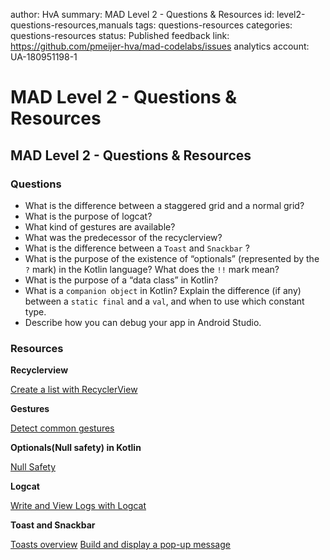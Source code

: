 author: HvA
summary: MAD Level 2 - Questions & Resources
id: level2-questions-resources,manuals
tags: questions-resources
categories: questions-resources
status: Published
feedback link: https://github.com/pmeijer-hva/mad-codelabs/issues
analytics account: UA-180951198-1

# MAD Level 2 - Questions & Resources

## MAD Level 2 - Questions & Resources

### Questions
- What is the difference between a staggered grid and a normal grid?
- What is the purpose of logcat?  
- What kind of gestures are available?
- What was the predecessor of the recyclerview?
- What is the difference between a `Toast` and `Snackbar` ?
- What is the purpose of the existence of “optionals” (represented by the `?` mark) in the Kotlin language? What does the `!!` mark mean?
- What is the purpose of a “data class” in Kotlin?
- What is a `companion object` in Kotlin? Explain the difference (if any) between a `static final` and a `val`, and when to use which constant type.
- Describe how you can debug your app in Android Studio.

### Resources

**Recyclerview**

[Create a list with RecyclerView](https://developer.android.com/guide/topics/ui/layout/recyclerview)

**Gestures**

[Detect common gestures](https://developer.android.com/training/gestures/detector)

**Optionals(Null safety) in Kotlin**

[Null Safety](https://kotlinlang.org/docs/reference/null-safety.html)

**Logcat**

[Write and View Logs with Logcat](https://developer.android.com/studio/debug/am-logcat.html)

**Toast and Snackbar**

[Toasts overview](https://developer.android.com/guide/topics/ui/notifiers/toasts)
[Build and display a pop-up message](https://developer.android.com/training/snackbar/showing)

